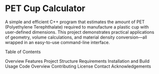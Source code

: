 # PET Cup Calculator
A simple and efficient C++ program that estimates the amount of PET (Polyethylene Terephthalate) required to manufacture a plastic cup with user-defined dimensions. This project demonstrates practical applications of geometry, volume calculations, and material density conversion—all wrapped in an easy-to-use command-line interface.

Table of Contents

Overview
Features
Project Structure
Requirements
Installation and Build
Usage
Code Overview
Contributing
License
Contact
Acknowledgements
 
